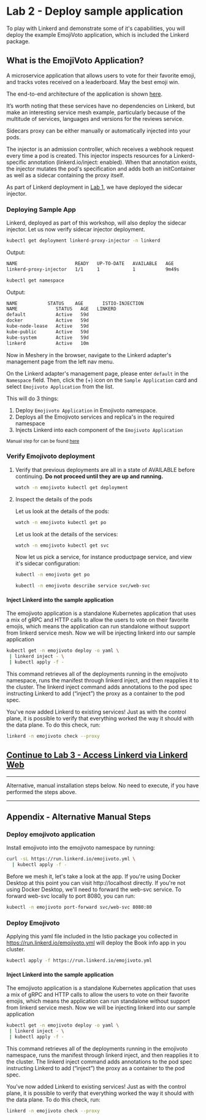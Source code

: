# Lab 2 - Deploy sample application
To play with Linkerd and demonstrate some of it's capabilities, you will deploy the example EmojiVoto application, which is included the Linkerd package.

## What is the EmojiVoto Application?

A microservice application that allows users to vote for their favorite emoji, and tracks votes received on a leaderboard. May the best emoji win.

The end-to-end architecture of the application is shown [here](hhttps://github.com/BuoyantIO/emojivoto/blob/main/assets/emojivoto-topology.png).

It’s worth noting that these services have no dependencies on Linkerd, but make an interesting service mesh example, particularly because of the multitude of services, languages and versions for the reviews service.

Sidecars proxy can be either manually or automatically injected into your pods.

The injector is an admission controller, which receives a webhook request every time a pod is created. This injector inspects resources for a Linkerd-specific annotation (linkerd.io/inject: enabled). When that annotation exists, the injector mutates the pod's specification and adds both an initContainer as well as a sidecar containing the proxy itself.

As part of Linkerd deployment in [Lab 1](../lab-1/README.md), we have deployed the sidecar injector.

### <a name="auto"></a> Deploying Sample App

Linkerd, deployed as part of this workshop, will also deploy the sidecar injector. Let us now verify sidecar injector deployment.


```sh
kubectl get deployment linkerd-proxy-injector -n linkerd
```
Output:

```sh
NAME                     READY   UP-TO-DATE   AVAILABLE   AGE
linkerd-proxy-injector   1/1     1            1           9m49s
```

```sh
kubectl get namespace
```

Output:
```sh
NAME           STATUS    AGE       ISTIO-INJECTION
NAME              STATUS   AGE   LINKERD
default           Active   59d
docker            Active   59d
kube-node-lease   Active   59d
kube-public       Active   59d
kube-system       Active   59d
linkerd           Active   10m
```

Now in Meshery in the browser, navigate to the Linkerd adapter's management page from the left nav menu.

On the Linkerd adapter's management page, please enter `default` in the `Namespace` field.
Then, click the (+) icon on the `Sample Application` card and select `Emojivoto Application` from the list.

This will do 3 things: 
1. Deploy `Emojivoto Application` in Emojivoto namespace.
1. Deploys all the Emojivoto services and replica's in the required namespace
1. Injects Linkerd into each component of the `Emojivoto Application`

<small>Manual step for can be found [here](#appendix)</small>

### <a name="verify"></a> Verify Emojivoto deployment

1. Verify that previous deployments are all in a state of AVAILABLE before continuing. **Do not proceed until they are up and running.**

    ```sh
    watch -n emojivoto kubectl get deployment
    ```

2. Inspect the details of the pods

    Let us look at the details of the pods:
    ```sh
    watch -n emojivoto kubectl get po
    ```

    Let us look at the details of the services:
    ```sh
    watch -n emojivoto kubectl get svc
    ```

    Now let us pick a service, for instance productpage service, and view it's sidecar configuration:
    ```sh
    kubectl -n emojivoto get po

    kubectl -n emojivoto describe service svc/web-svc
    ```
#### <a name="linkerd_inject"></a> Inject Linkerd into the sample application

 The emojivoto application is a standalone Kubernetes application that uses a mix of gRPC and HTTP calls to allow the users to vote on their favorite emojis, which means the application can run standalone without support from linkerd service mesh.
 Now we will be injecting linkerd into our sample application
 ```sh
 kubectl get -n emojivoto deploy -o yaml \
  | linkerd inject - \
  | kubectl apply -f -
```

This command retrieves all of the deployments running in the emojivoto namespace, runs the manifest through linkerd inject, and then reapplies it to the cluster. The linkerd inject command adds annotations to the pod spec instructing Linkerd to add (“inject”) the proxy as a container to the pod spec.

You've now added Linkerd to existing services! Just as with the control plane, it is possible to verify that everything worked the way it should with the data plane. To do this check, run:

```sh
linkerd -n emojivoto check --proxy
```

## [Continue to Lab 3 - Access Linkerd via Linkerd Web](../lab-3/README.md)

<hr />
Alternative, manual installation steps below. No need to execute, if you have performed the steps above.
<hr />

## <a name="appendix"></a> Appendix - Alternative Manual Steps

### Deploy emojivoto application
Install emojivoto into the emojivoto namespace by running:
```sh
curl -sL https://run.linkerd.io/emojivoto.yml \
  | kubectl apply -f -
  ```

Before we mesh it, let's take a look at the app. If you're using Docker Desktop at this point you can visit http://localhost directly. If you're not using Docker Desktop, we'll need to forward the web-svc service. To forward web-svc locally to port 8080, you can run:

```sh
kubectl -n emojivoto port-forward svc/web-svc 8080:80
```

### Deploy Emojivoto
Applying this yaml file included in the Istio package you collected in https://run.linkerd.io/emojivoto.yml will deploy the Book info app in you cluster.


```sh
kubectl apply -f https://run.linkerd.io/emojivoto.yml
```

#### <a name="linkerd_inject"></a> Inject Linkerd into the sample application

 The emojivoto application is a standalone Kubernetes application that uses a mix of gRPC and HTTP calls to allow the users to vote on their favorite emojis, which means the application can run standalone without support from linkerd service mesh.
 Now we will be injecting linkerd into our sample application
 ```sh
 kubectl get -n emojivoto deploy -o yaml \
  | linkerd inject - \
  | kubectl apply -f -
```

This command retrieves all of the deployments running in the emojivoto namespace, runs the manifest through linkerd inject, and then reapplies it to the cluster. The linkerd inject command adds annotations to the pod spec instructing Linkerd to add (“inject”) the proxy as a container to the pod spec.

You've now added Linkerd to existing services! Just as with the control plane, it is possible to verify that everything worked the way it should with the data plane. To do this check, run:

```sh
linkerd -n emojivoto check --proxy
```

